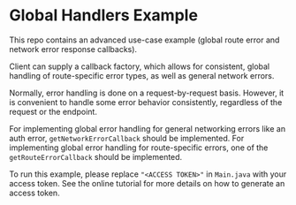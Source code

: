 # Global Handlers Example

This repo contains an advanced use-case example (global route error and network error response callbacks).

Client can supply a callback factory, which allows for consistent, global handling of route-specific error types, as well as general network errors.

Normally, error handling is done on a request-by-request basis. However, it is convenient to handle some error behavior consistently, regardless of the request or the endpoint.

For implementing global error handling for general networking errors like an auth error, `getNetworkErrorCallback` should be implemented. For implementing global error handling for route-specific errors, one of the `getRouteErrorCallback` should be implemented.

To run this example, please replace `"<ACCESS TOKEN>"` in `Main.java` with your access token. See the online tutorial for more details on how to generate an access token.
